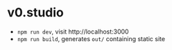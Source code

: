 # v0.studio

- `npm run dev`, visit http://localhost:3000
- `npm run build`, generates `out/` containing static site
